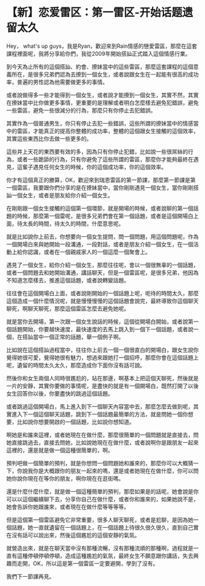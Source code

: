 # 【新】恋爱雷区：第一雷区-开始话题遗留太久

Hey， what's up guys，我是Ryan，歡迎來到Rain情感的戀愛雷區，那麼在這套課程裡面呢，我將分享給你們，我從2009年開始搭訕正式踏入這個情感行業。

到今天為止所有的這個搭訕、約會、撩妹當中的這些雷區，那麼這套課程的這個意義所在，是很多兄弟們認為去撩到一個女生，或者說跟女生在一起能有很高的成功率，普遍的男性認為他需要做更多的事情。

或者說做得多一些才能得到一個女生，或者說才能撩到一個女生，其實不然，其實在撩妹當中比你做更多事情，更重要的是理解或者明白怎麼樣去避免犯錯誤，避免一些雷區，避免一些很減分的行為，那麼只有你停止去犯錯誤。

其實作為一個普通男生，你只有停止去犯一些錯誤，這些所謂的撩妹當中的情感當中的雷區，才能真正的提高你整體的成功率，整體的這個跟女生接觸的這個效率，其實這些東西比你去做一些更多的。

這些井上天花的東西要有效的多，因為只有你停止犯錯，比如說一些很屌絲的行為，或者一些跪舔的行為，只有你避免了這些所謂的雷區，那麼你才能夠最終在遇見，這輩子遇見任何女生的時候，你的這個成功率，你的這個效率。

你才有這個真正的勝算，OK，歡迎來到瑞恩雷區的第一節課，那麼第一節課是第一個雷區，我要跟你們分享的是在撩妹當中，當你剛剛遇見一個女生，當你剛剛搭訕一個女生，或者是朋友給你介紹一個女生。

在剛剛跟一個女生接觸的這個第一個環節，就是開場的時候，或者說聊的第一個話題的時候，那麼第一個雷呢，是很多兄弟們會在第一個話題，或者是這個開場白上面，待太長的時間，待太久的時間，什麼意思呢。

就是比如說你上前去，你想要向一個女生提問，問一個問題，用這個問題呢，作為一個開場白來與她開始一段溝通，一段對話，或者是朋友介紹一個女生，在一個活動上給你認識，或者在一個親戚家人的一個這麼一個聚會上。

遇見了一個女生，給你介紹一個女生，那麼往往呢，會以一個很無辜的一個話題，或者一個問題去和她開始溝通，講話聊天，但是一個雷區呢，是很多兄弟，他因為不知道怎麼樣去，推進這個話題，或者說轉變話題。

往往會在這個開場白上面，或者說剛開始的一個話題上呢，呃待的時間太久，那麼這個造成一個什麼情況呢，就是慢慢慢慢的這個話題會說完，最終導致你這個聊天聊死，啊聊天聊死，那麼這個雷區怎麼去避免她呢。

就是當你去開場，第一次跟一個女生說話的時候，這個從開場白開始，或者說第一個話題開始，你要越快速度，最快速度的去馬上跳入到一個下一個話題，或者說一個，在搭訕當中一個正常的話題，舉一個例子啊。

比如說在這個搭訕過程當中，往往你上前去一個一個很直白的開場白，跟女生說你覺得她很可愛，覺得她很有魅力，想過來跟她打一個招呼，那麼你會在這個話題上呢，遺留的時間太久太久，那麼造成你下面你沒有話可說。

然後你和女生兩個人同時很尷尬的，站在那邊，啊基本上把這個天聊死，然後就是一片的安靜，其實你要做的事情呢，是盡快的就是有一個開場白，既然打開了以後女生回答你以後，你要盡快的跳過這個話題。

或者跳過這個開場白，馬上進入到下一個聊天內容當中去，那麼怎麼去做到呢，其實進入下一個這個聊天話題，跳到下一個話題最簡單的方法，就是問她一個你想要，比如說你想要開啟的一個話題，比如說你想知道。

啊她是和誰來這裡，或者她現在在做什麼，那麼很簡單的一個問題就是直接去，問她直接跳過去，直接去問她，比如說她現在在做什麼，或者說啊你是跟朋友一起來這裡的，還是就是做一個這種很簡單的，啊。

預判吧做一個簡單的預判，就是你想問一個問題她和誰來的，那麼你可以大概猜一下，你說我你是大概跟你的朋友一起來的嗎，還是或者她現在在做什麼，你可以問她你說你現在在等你的朋友，啊你現在在逛街嗎。

還是什麼什麼什麼，就是做一個這種簡單的預判，那麼如果是的話呢，她會說是你可以以這個繼續聊下去，分享你自己在做什麼，或者你和誰來的，如果她說不是，她會告訴你她跟誰來，或者現在在做什麼等等等等。

但是這個第一個雷區避免它非常重要，很多人聊天聊死，或者是尬聊，是因為她一個話題，她一直就遺留在一個話題上，在一個話題上待很久很久很久，直到自己實在沒有話可以說出來，然後這個尷尬的這個安靜的氣氛。

就營造出來，就是在聊天當中沒有那種流暢，沒有那種流順的那種啊，過程就是一直有這種停頓停頓停頓，造成這種尷尬的氣氛，最終女生不願意跟你講話，失去興趣而走開，OK，所以這是第一個雷區一定要避開，學到了沒有。

我們下一節課再見。